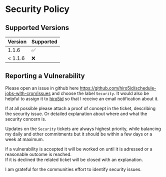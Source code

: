 # Security Policy

## Supported Versions

| Version   | Supported          |
| --------- | ------------------ |
| 1.1.6     | :white_check_mark: |
| < 1.1.6   | :x:                |

## Reporting a Vulnerability

Please open an issue in github here https://github.com/hiro5id/schedule-jobs-with-cron/issues and choose the label `Security`.  It would also be helpful
to assign it to [hiro5id](https://github.com/hiro5id) so that I receive an email notification about it.

If at all possible please attach a proof of concept in the ticket, describing the security issue.  Or detailed explanation about where and what the 
security concern is.

Updates on the `Security` tickets are always highest priority, while balancing my daily and other commitments but it should be within a few days or a week
at maximum.

If a vulnerability is accepted it will be worked on until it is adressed or a reasonable outcome is reached.  
If it is declined the related ticket will be closed with an explanation.

I am grateful for the communities effort to identify security issues.
